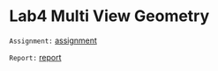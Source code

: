 # Lab4 Multi View Geometry
`Assignment:` [assignment](<Labo4 MultiViewGeometry.pdf>)

`Report:` [report](Labo4.md)
